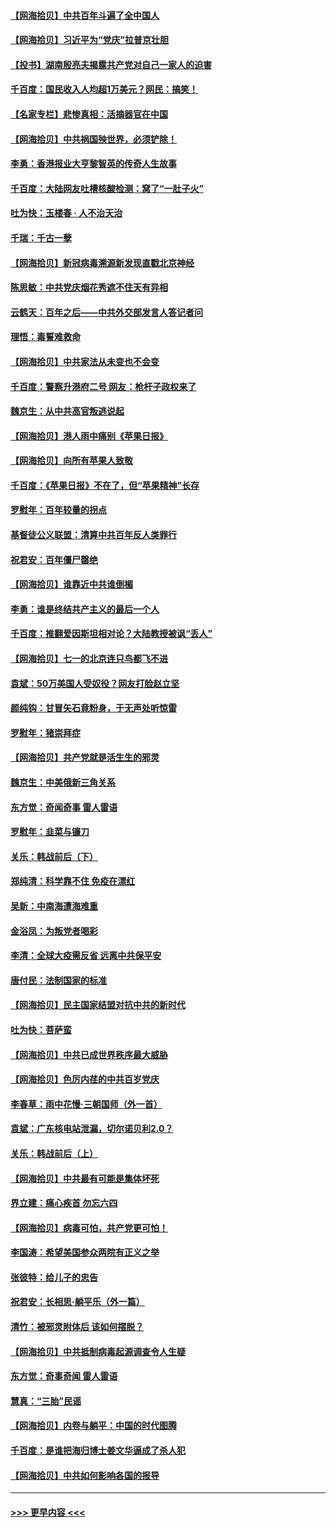 #### [【网海拾贝】中共百年斗遍了全中国人](../pages/nsc993/n13060020.md?t=07021451) 
#### [【网海拾贝】习近平为“党庆”拉普京壮胆](../pages/nsc993/n13057781.md?t=07021451) 
#### [【投书】湖南殷亮夫揭露共产党对自己一家人的迫害](../pages/nsc993/n13057744.md?t=07021451) 
#### [千百度：国民收入人均超1万美元？网民：搞笑！](../pages/nsc993/n13057692.md?t=07021451) 
#### [【名家专栏】悲惨真相：活摘器官在中国](../pages/nsc993/n13056611.md?t=07021451) 
#### [【网海拾贝】中共祸国殃世界，必须铲除！](../pages/nsc993/n13056011.md?t=07021451) 
#### [李勇：香港报业大亨黎智英的传奇人生故事](../pages/nsc993/n13055258.md?t=07021451) 
#### [千百度：大陆网友吐槽核酸检测：窝了“一肚子火”](../pages/nsc993/n13055194.md?t=07021451) 
#### [吐为快：玉楼春 · 人不治天治](../pages/nsc993/n13054028.md?t=07021451) 
#### [千瑞：千古一孽](../pages/nsc993/n13054016.md?t=07021451) 
#### [【网海拾贝】新冠病毒溯源新发现直戳北京神经](../pages/nsc993/n13052425.md?t=07021451) 
#### [陈思敏：中共党庆烟花秀遮不住天有异相](../pages/nsc993/n13052020.md?t=07021451) 
#### [云鹤天：百年之后——中共外交部发言人答记者问](../pages/nsc993/n13051604.md?t=07021451) 
#### [理悟：毒誓难救命](../pages/nsc993/n13051601.md?t=07021451) 
#### [【网海拾贝】中共家法从未变也不会变](../pages/nsc993/n13050366.md?t=07021451) 
#### [千百度：警察升港府二号 网友：枪杆子政权来了](../pages/nsc993/n13050261.md?t=07021451) 
#### [魏京生：从中共高官叛逃说起](../pages/nsc993/n13048997.md?t=07021451) 
#### [【网海拾贝】港人雨中痛别《苹果日报》](../pages/nsc993/n13048941.md?t=07021451) 
#### [【网海拾贝】向所有苹果人致敬](../pages/nsc993/n13046795.md?t=07021451) 
#### [千百度：《苹果日报》不在了，但“苹果精神”长存](../pages/nsc993/n13046703.md?t=07021451) 
#### [罗慰年：百年较量的拐点](../pages/nsc993/n13046542.md?t=07021451) 
#### [基督徒公义联盟：清算中共百年反人类罪行](../pages/nsc993/n13046499.md?t=07021451) 
#### [祝君安：百年僵尸罄绝](../pages/nsc993/n13045595.md?t=07021451) 
#### [【网海拾贝】谁靠近中共谁倒楣](../pages/nsc993/n13044667.md?t=07021451) 
#### [李勇：谁是终结共产主义的最后一个人](../pages/nsc993/n13044397.md?t=07021451) 
#### [千百度：推翻爱因斯坦相对论？大陆教授被讽“丢人”](../pages/nsc993/n13043908.md?t=07021451) 
#### [【网海拾贝】七一的北京连只鸟都飞不进](../pages/nsc993/n13041377.md?t=07021451) 
#### [袁斌：50万美国人受奴役？网友打脸赵立坚](../pages/nsc993/n13041330.md?t=07021451) 
#### [颜纯钩：甘冒矢石竟粉身，于无声处听惊雷](../pages/nsc993/n13041140.md?t=07021451) 
#### [罗慰年：猪崇拜症](../pages/nsc993/n13041071.md?t=07021451) 
#### [【网海拾贝】共产党就是活生生的邪灵](../pages/nsc993/n13036627.md?t=07021451) 
#### [魏京生：中美俄新三角关系](../pages/nsc993/n13035986.md?t=07021451) 
#### [东方觉：奇闻奇事 雷人雷语](../pages/nsc993/n13035878.md?t=07021451) 
#### [罗慰年：韭菜与镰刀](../pages/nsc993/n13034374.md?t=07021451) 
#### [关乐：韩战前后（下）](../pages/nsc993/n13034113.md?t=07021451) 
#### [郑纯清：科学靠不住 免疫在漂红](../pages/nsc993/n13034093.md?t=07021451) 
#### [吴新：中南海遭海难重](../pages/nsc993/n13034084.md?t=07021451) 
#### [金浴凤：为叛党者喝彩](../pages/nsc993/n13034058.md?t=07021451) 
#### [李清：全球大疫需反省 远离中共保平安](../pages/nsc993/n13033784.md?t=07021451) 
#### [唐付民：法制国家的标准](../pages/nsc993/n13032944.md?t=07021451) 
#### [【网海拾贝】民主国家结盟对抗中共的新时代](../pages/nsc993/n13031717.md?t=07021451) 
#### [吐为快：菩萨蛮](../pages/nsc993/n13030033.md?t=07021451) 
#### [【网海拾贝】中共已成世界秩序最大威胁](../pages/nsc993/n13028138.md?t=07021451) 
#### [【网海拾贝】色厉内荏的中共百岁党庆](../pages/nsc993/n13025582.md?t=07021451) 
#### [李春草：雨中花慢‧三朝国师（外一首）](../pages/nsc993/n13025567.md?t=07021451) 
#### [袁斌：广东核电站泄漏，切尔诺贝利2.0？](../pages/nsc993/n13025475.md?t=07021451) 
#### [关乐：韩战前后（上）](../pages/nsc993/n13025387.md?t=07021451) 
#### [【网海拾贝】中共最有可能是集体坏死](../pages/nsc993/n13023101.md?t=07021451) 
#### [界立建：痛心疾首 勿忘六四](../pages/nsc993/n13022339.md?t=07021451) 
#### [【网海拾贝】病毒可怕，共产党更可怕！](../pages/nsc993/n13020728.md?t=07021451) 
#### [李国涛：希望美国参众两院有正义之举](../pages/nsc993/n13020674.md?t=07021451) 
#### [张彼特：给儿子的忠告](../pages/nsc993/n13018934.md?t=07021451) 
#### [祝君安：长相思‧躺平乐（外一篇）](../pages/nsc993/n13018923.md?t=07021451) 
#### [清竹：被邪灵附体后 该如何摆脱？](../pages/nsc993/n13018877.md?t=07021451) 
#### [【网海拾贝】中共抵制病毒起源调查令人生疑](../pages/nsc993/n13017785.md?t=07021451) 
#### [东方觉：奇事奇闻 雷人雷语](../pages/nsc993/n13017577.md?t=07021451) 
#### [慧真：“三胎”民谣](../pages/nsc993/n13017394.md?t=07021451) 
#### [【网海拾贝】内卷与躺平：中国的时代图腾](../pages/nsc993/n13016128.md?t=07021451) 
#### [千百度：是谁把海归博士姜文华逼成了杀人犯](../pages/nsc993/n13015218.md?t=07021451) 
#### [【网海拾贝】中共如何影响各国的报导](../pages/nsc993/n13012599.md?t=07021451) 

----
#### [ >>> 更早内容 <<< ](../indexes/nsc993-earlier.md)
